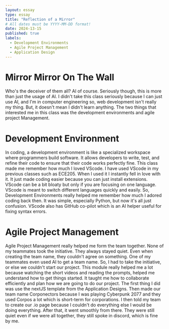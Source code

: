 ```yaml
---
layout: essay
type: essay
title: "Reflection of a Mirror"
# All dates must be YYYY-MM-DD format!
date: 2024-13-15
published: true
labels:
  - Development Environments
  - Agile Project Management
  - Application Design
---
```


# Mirror Mirror On The Wall

Who's the deceiver of them all? AI of course. Seriously though, this is more than just the usage of AI. I didn't take this class seriously because I can just use AI, and I'm in computer engineering so, web development isn't really my thing. But, it doesn't mean I didn't learn anything. The two things that interested me in this class was the development environments and agile project Management.

# Development Environment
In coding, a development environment is like a specialized workspace where programmers build software. It allows developers to write, test, and refine their code to ensure that their code works perfectly fine. This class made me remember how much I loved VScode. I have used VScode in my previous classes such as ECE205. When I used it I instantly fell in love with it. It just made coding easier because you can just install extensions. VScode can be a bit bloaty but only if you are focusing on one language. VScode is meant to switch different languages quickly and easily. So, Development Environments really helped me remember how much I adored coding back then. It was simple, especially Python, but now it's all just confusion. VScode also has GitHub co-pilot which is an AI helper useful for fixing syntax errors. 

# Agile Project Management
Agile Project Management really helped me form the team together. None of my teammates took the initiative. They always stayed quiet. Even when creating the team name, they couldn't agree on something. One of my teammates even used AI to get a team name. So, I had to take the initiative, or else we couldn't start our project. This module really helped me a lot because watching the short videos and reading the prompts, helped me understand how to get things started. It taught me how to collaborate efficiently and plan how we are going to do our project. The first thing I did was use the nextJS template from the Application Designs. Then made our team name Corponectors because I was playing Cyberpunk 2077 and they used Corpos a lot which is short-term for corporations. I then told my team to create our .io page because I couldn't do everything else I would be doing everything. After that, it went smoothly from there. They were still quiet even if we were all together, they still spoke in discord, which is fine by me. 



